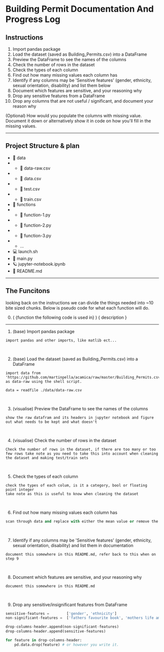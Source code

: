 # Building Permit Documentation And Progress Log

## Instructions

1. Import pandas package
2. Load the dataset (saved as Building_Permits.csv) into a DataFrame
3. Preview the DataFrame to see the names of the columns
4. Check the number of rows in the dataset
5. Check the types of each column
6. Find out how many missing values each column has
7. Identify if any columns may be 'Sensitive features' (gender, ethnicity, sexual orientation, disability) and list them below
8. Document which features are sensitive, and your reasoning why
9. Drop any sensitive features from a DataFrame
10. Drop any columns that are not useful / significant, and document your reason why

(Optional) How would you populate the columns with missing value. Document it down or alternatively show it in code on how you'll fill in the missing values.

---

## Project Structure & plan

- :open_file_folder: data
- - :memo: data-raw.csv
- - :memo: data.csv
- - :memo: test.csv
- - :memo: train.csv
- :open_file_folder: functions
- - :snake: function-1.py
- - :snake: function-2.py
- - :snake: function-3.py
- - ...
- :computer: launch.sh
- :snake: main.py
- :ringed_planet: jupyter-notebook.ipynb
- :blue_book: README.md

---

## The Funcitons

looking back on the instructions we can divide the things needed into ~10 bite sized chunks. Below is pseudo code for what each function will do.

0. ( {function the following code is used in} ) { description }

---

1. (base) Import pandas package

```
import pandas and other imports, like matlib ect...
```

<br/>

2. (base) Load the dataset (saved as Building_Permits.csv) into a DataFrame

```
import data from 'https://github.com/martinpella/acamica/raw/master/Building_Permits.csv' as data-raw using the shell script.

data = readfile ./data/data-raw.csv
```

<br/>

3. (visualise) Preview the DataFrame to see the names of the columns

```
show the raw datafram and its headers in jupyter notebook and figure out what needs to be kept and what doesn't
```

<br/>

4. (visualise) Check the number of rows in the dataset

```
Check the number of rows in the dataset, if there are too many or too few rows take note as you need to take this into account when cleaning the dataset and making test/train sets
```

<br/>

5. Check the types of each column

```
check the types of each colum, is it a category, bool or floating point integer
take note as this is useful to know when cleaning the dataset
```

<br/>

6. Find out how many missing values each column has

```python
scan through data and replace with either the mean value or remove the row. Depending on how much rows in the data we have
```

<br/>

7. Identify if any columns may be 'Sensitive features' (gender, ethnicity, sexual orientation, disability) and list them in documentation

```
document this somewhere in this README.md, refer back to this when on step 9
```

<br/>

8. Document which features are sensitive, and your reasoning why

```
document this somewhere in this README.md
```

<br/>

9. Drop any sensitive/insignificant features from DataFrame

```python
sensitive-features =        ['gender', 'ethnicity']
non-significant-features =  ['fathers favourite book', 'mothers life ambition']

drop-columns-header.append(non-significant-features)
drop-columns-header.append(sensitive-features)

for feature in drop-columns-header:
    pd.data.drop(feature) # or however you write it.
```
